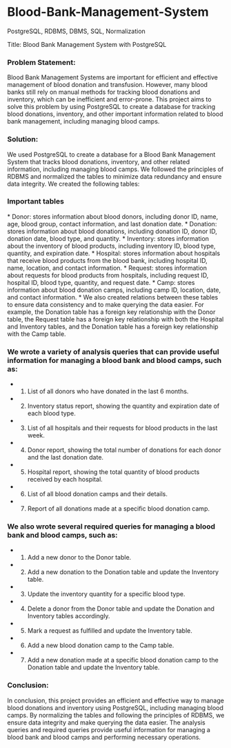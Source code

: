 # Blood-Bank-Management-System
PostgreSQL, RDBMS, DBMS, SQL, Normalization

Title: Blood Bank Management System with PostgreSQL

<h3>Problem Statement:</h3>
Blood Bank Management Systems are important for efficient and effective management of blood donation and transfusion. However, many blood banks still rely on manual methods for tracking blood donations and inventory, which can be inefficient and error-prone. This project aims to solve this problem by using PostgreSQL to create a database for tracking blood donations, inventory, and other important information related to blood bank management, including managing blood camps.

<h3>Solution:</h3> 
We used PostgreSQL to create a database for a Blood Bank Management System that tracks blood donations, inventory, and other related information, including managing blood camps. We followed the principles of RDBMS and normalized the tables to minimize data redundancy and ensure data integrity. We created the following tables:

<h3>Important tables</h3>
* Donor: stores information about blood donors, including donor ID, name, age, blood group, contact information, and last donation date.
* Donation: stores information about blood donations, including donation ID, donor ID, donation date, blood type, and quantity.
* Inventory: stores information about the inventory of blood products, including inventory ID, blood type, quantity, and expiration date.
* Hospital: stores information about hospitals that receive blood products from the blood bank, including hospital ID, name, location, and contact information.
* Request: stores information about requests for blood products from hospitals, including request ID, hospital ID, blood type, quantity, and request date.
* Camp: stores information about blood donation camps, including camp ID, location, date, and contact information.
* We also created relations between these tables to ensure data consistency and to make querying the data easier. For example, the Donation table has a foreign key relationship with the Donor table, the Request table has a foreign key relationship with both the Hospital and Inventory tables, and the Donation table has a foreign key relationship with the Camp table.

<h3>We wrote a variety of analysis queries that can provide useful information for managing a blood bank and blood camps, such as:</h3>

* 1. List of all donors who have donated in the last 6 months.
* 2. Inventory status report, showing the quantity and expiration date of each blood type.
* 3. List of all hospitals and their requests for blood products in the last week.
* 4. Donor report, showing the total number of donations for each donor and the last donation date.
* 5. Hospital report, showing the total quantity of blood products received by each hospital.
* 6. List of all blood donation camps and their details.
* 7. Report of all donations made at a specific blood donation camp.

<h3>We also wrote several required queries for managing a blood bank and blood camps, such as:</h3>

* 1. Add a new donor to the Donor table.
* 2. Add a new donation to the Donation table and update the Inventory table.
* 3. Update the inventory quantity for a specific blood type.
* 4. Delete a donor from the Donor table and update the Donation and Inventory tables accordingly.
* 5. Mark a request as fulfilled and update the Inventory table.
* 6. Add a new blood donation camp to the Camp table.
* 7. Add a new donation made at a specific blood donation camp to the Donation table and update the Inventory table.

<h3>Conclusion:</h3>
In conclusion, this project provides an efficient and effective way to manage blood donations and inventory using PostgreSQL, including managing blood camps. By normalizing the tables and following the principles of RDBMS, we ensure data integrity and make querying the data easier. The analysis queries and required queries provide useful information for managing a blood bank and blood camps and performing necessary operations.
